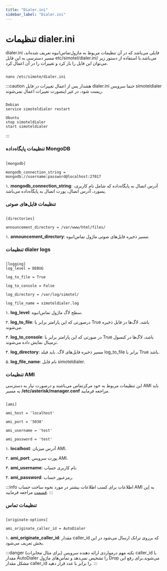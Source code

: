 ```yaml
---
title: "Dialer.ini"
sidebar_label: "Dialer.ini"
---
```



# تنظیمات dialer.ini

dialer.ini فایلی می‌باشد که در آن تنظیمات مربوط به ماژول‌تماس‌انبوه تعریف شده‌اند، مسیر دسترسی به این فایل etc/simotel/dialer.ini/ می‌باشد.با استفاده از دستور زیر می‌توان این فایل را باز کرد و تغییرات را در آن اعمال کرد.

```shell

nano /etc/simote/dialer.ini
```

:::caution هشدار
پس از اعمال تغییرات در فایل dialer.ini حتما سرویس simoteldialer ریست شود، در غیر اینصورت تغییرات اعمال نمی‌شوند.

```shell

Debian
service simoteldialer restart

Ubuntu
stop simoteldialer
start simoteldialer
```
:::


### تنظیمات پایگاه‌داده MongoDB 
```shell

[mongodb]

mongodb_connection_string = mongodb://username:password@localhost:27017

```
۱. **mongodb_connection_string**: آدرس اتصال به پایگاه‌داده که شامل نام کاربری، پسورد، آدرس اتصال، پورت اتصال به پایگاه‌داده می‌باشد.


### تنظیمات فایل‌های صوتی
```shell

[directories]

announcement_directory = /var/www/html/files/	

```
۱. **announcement_directory**: مسیر ذخیره فایل‌های صوتی ماژول تماس‌انبوه.


### تنظیمات dialer logs
```shell

[logging]
log_level = DEBUG

log_to_file = True	

log_to_console = False		

log_directory = /var/log/simotel/

log_file_name = simoteldialer.log	

```
۱. **log_level**: سطح لاگ ماژول تماس‌انبوه.

۲. **log_to_file**: درصورتی که این پارامتر برابر با True باشد، لاگ‌ها در فایل ذخیره می‌شوند.

۳. **log_to_console**: در صورتی که این پارامتر برابر با True باشد، لاگ‌ها در کنسول ترمینال نمایش داده می‌شوند.

۴. **log_directory**: مسیر ذخیره فایل‌های لاگ. باید فیلد log_to_file برابر با True باشد.

۵. **log_file_name**: نام فایل simoteldialer.



### تنظیمات AMI

این تنظیمات مربوط به خود مر‌کزتماس می‌باشند و درصورت نیاز به دسترسی AMI باید به مسیر **/etc/asterisk/manager.conf** مراجعه فرمایید.

```shell

[ami]

ami_host = 'localhost'

ami_port = '5038'

ami_username = 'test'

ami_password = 'test'

```

۱. **localhost**: آدرس میزبان AMI.

۲. **ami_port**: پورت سرویس AMI.

۳. **ami_username**: نام کاربری حساب.

۴. **ami_password**: رمز‌عبور حساب.

:::info اطلاعات
برای کسب اطلاعات بیشتر در مورد نحوه ساخت حساب AMI به [این قسمت](/pbx/advance-settings/create_ami_user) مراجعه فرمایید.
:::

### تنظیمات تماس

```shell

[originate-options]

ami_originate_caller_id = AutoDialer

```

۱. **ami_originate_caller_id**: مقدار caller_id که برروی ترانک ارسال می‌شود در این بخش تعریف می‌شود.



:::danger نکته مهم
درمواردی ارائه دهنده سرویس (برای مثال مخابرات) caller_id با مقدار AutoDialer را تشخیص نمی‌دهد و تماس‌های ماژول Drop می‌شوند.برای رفع این مشکل مقدار caller_id را برابر با عدد قرار دهید.
:::